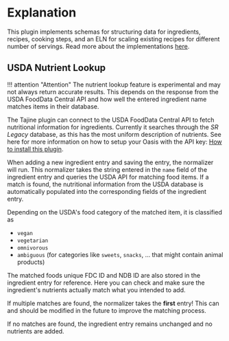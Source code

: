 # Explanation

This plugin implements schemas for structuring data for ingredients, recipes,
cooking steps, and an ELN for scaling existing recipes for different number of
servings. Read more about the implementations
[here](../reference/schemas.md#schemas).

## USDA Nutrient Lookup

!!! attention "Attention"
    The nutrient lookup feature is experimental and may not always return accurate results. This depends on the response from the USDA FoodData Central API and how well the entered ingredient name matches items in their database.

The Tajine plugin can connect to the USDA FoodData Central API to fetch
nutritional information for ingredients. Currently it searches through the _SR Legacy_ database, as this has the most uniform description of nutrients. See here for more information on how to setup your Oasis with the API key: [How to install this plugin](../how_to/install_this_plugin.md#adding-the-usda-nutrient-lookup).

When adding a new ingredient entry and saving the entry, the normalizer will run. This normalizer takes the string entered in the `name` field of the ingredient entry and queries the USDA API for matching food items. If a match is found, the nutritional information from the USDA database is automatically populated into the corresponding fields of the ingredient entry.

Depending on the USDA's food category of the matched item, it is classified as 
- `vegan`
- `vegetarian`
- `omnivorous`
- `ambiguous` (for categories like `sweets`, `snacks`, ... that might contain animal products)

The matched foods unique FDC ID and NDB ID are also stored in the ingredient entry for reference. Here you can check and make sure the ingredient's nutrients actually match what you intended to add.

If multiple matches are found, the normalizer takes the **first** entry! This can and should be modified in the future to improve the matching process.

If no matches are found, the ingredient entry remains unchanged and no nutrients are added. 